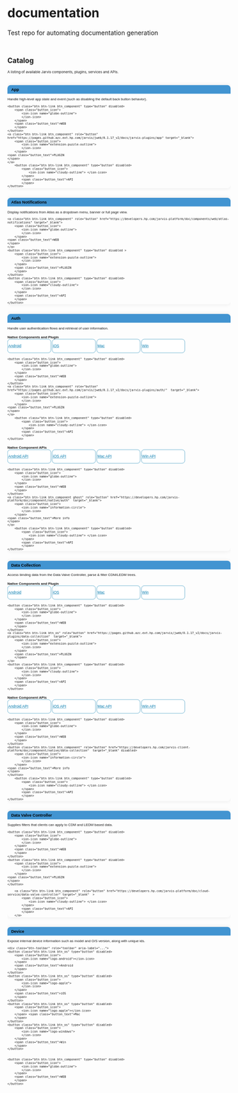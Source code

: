 # documentation
Test repo for automating documentation generation

<svg fill="none" viewBox="0 0 900 4200" width="900" height="4200" xmlns="http://www.w3.org/2000/svg">

  <foreignObject width="100%" height="100%">
    <div xmlns="http://www.w3.org/1999/xhtml">

<style>
.disabled {
    pointer-events: none;
    
}

.panel{
    font-family: 'Forma DJR Micro', Arial, sans-serif;
    font-size: 1em;
}
.panel-default > .panel-heading {
    background: #4294d1;
    color: #000;
}

.panel-heading {
    border: none;
    border-radius: 13px 13px 0 0;
    padding: 8px 15px;
}

.btn {
    font-family: 'Forma DJR Micro', Arial, sans-serif;
    display: inline-block;
    height:50px;
    border:1px solid #027aae;
    background-color: #fff;
    color: #027aae;
    overflow: hidden;
    padding: 2px;
}

.spacer {
    line-height: .8;
}
.btn:disabled {
    color: #aaa;
    background-color: #eeeeee;
    border:1px solid #ccc;
    font-weight: normal;
    display: none;
}

.btn_os {
    width: 17%;
    font-weight: normal;
    background-color: #fff;
    color: #027aae;
    border-radius: 10px;
}
.btn_component {
    width: 18%;
    font-weight: normal;
    background-color: #fff;
    color: #027aae;
    border-radius: 10px;
}


.btn_os:disabled,   
.btn_component:disabled {
    pointer-events: none;
    display:none;
}
.btn_os:hover,
.btn_component:hover {

    border:1px solid #035c84;
    color: #035c84;
    text-decoration: none; 
    background-color: #f6f9ff;
}

.btn_os:active,
.btn_component:active {
    text-decoration: none;
     border:1px solid #035c84;
}
.btn_os:focus,
.btn_component:focus {
    text-decoration: none;
     border:1px solid #035c84;
}

.button_icon,
.button_text {
    align-items:center;
    line-height:50px;  
}


.button_icon{
    font-size: 1em;
    vertical-align: middle;
    display: none
}

.button_text{
    font-size: 0.8em;  
}

ion-icon {
}

h3 {
    color: #000;
   font-family: 'Forma DJR Micro', Arial, sans-serif; 
    margin-bottom: 0px;
    margin-top: 0px;
}


h4 {
margin-bottom: 0px;
}
h6 {
color: #4294d1;
line-height: 160%;
}

.form-group {
        margin-bottom: 8px;

}

.catalog-item  {
    border: none;
    border-radius: 13px;  
    margin-bottom: 10px;
    box-shadow: 0px 0px 18px #e8e8e8;
  }

@media screen and (min-width: 500px) {
 .btn_os {
    width: 18.6%;
  
}
.btn_component {
    width: 18.8%;
        }
.button_text{
    font-size: 1.1em; 
}

    
@media screen and (min-width: 646px) {
 .btn_os {
    width: 19.1%;
    border-radius: 12px;
  
}
.btn_component {
    width: 19.1%;
    border-radius: 12px;
        }
.button_text{
    font-size: 1.1em; 
    }
    
.button_icon {
    display:contents;
    }
}

@media screen and (min-width: 768px) {
.btn_os {
    width: 18.9%;
    border-radius: 12px;
  
}
.btn_component {
    width: 19.0%;
    border-radius: 12px;
        }
    
.button_text {
    font-size: 1.1em;    
    }
}


@media screen and (min-width: 992px) {
.btn_os {
    width: 19.1%;
  
}
.btn_component {
    width: 19.2%;
        }
.button_text {
    font-size: 1.2em;    
    }
}
@media screen and (min-width: 1025px) {
.btn_os {
    width: 19.2%;
  
}
.btn_component {
    width: 19.2%;
        }
.button_text {
    font-size: 1.3em;    
    }    
}
@media screen and (min-width: 1200px) {
.btn_os {
    width: 19.3%;
  
}
.btn_component {
    width: 19.3%;
        }
.button_text {
    font-size: 1.3em;    
    }
}



</style>

<div>&nbsp;</div>

<h1>Catalog</h1>

<p>A listing of available Jarvis components, plugins, services and APIs.</p>

<p>&nbsp;</p>

<div class="container col-lg-12">
<div class="row">
<div class="col-sm-12">
<div class="panel panel-default catalog-item" id="catalog-item-01">
<div class="panel-heading">
<h3>App</h3>
</div>

<div class="panel-body">
<p class="catalog-item-description">Handle high-level app state and event (such as disabling the default back button behavior).</p>
<div class="btn-toolbar" role="toolbar" aria-label="...">
<!---->
    <button class="btn btn-link btn_os" type="button" disabled>
        <span class="button_icon">
            <ion-icon name="logo-android">
            </ion-icon>
        </span> 
        <span class="button_text">Android
        </span>
    </button>
    <button class="btn btn-link btn_os" type="button" disabled>
        <span class="button_icon">
            <ion-icon name="logo-apple">
            </ion-icon> </span> 
        <span class="button_text">iOS
        </span>
    </button>
    <button class="btn btn-link btn_os" type="button" disabled>
        <span class="button_icon">
            <ion-icon name="logo-apple">
            </ion-icon>
        </span>
        <span class="button_text">Mac
        </span>
    </button>
    <button class="btn btn-link btn_os" type="button" disabled>
        <span class="button_icon">
            <ion-icon name="logo-windows"></ion-icon>
        </span> 
        <span class="button_text">Win
        </span>
    </button>

    <button class="btn btn-link btn_component" type="button" disabled>
        <span class="button_icon">
            <ion-icon name="globe-outline">
            </ion-icon> 
        </span> 
        <span class="button_text">WEB
        </span>
    </button>
    <a class="btn btn-link btn_component" role="button" href="https://pages.github.azc.ext.hp.com/jarvis/jweb/0.1.17_v2/docs/jarvis-plugins/app" target="_blank">
        <span class="button_icon">
            <ion-icon name="extension-puzzle-outline">
            </ion-icon> 
        </span> 
    <span class="button_text">PLUGIN
    </span>
    </a>
        <button class="btn btn-link btn_component" type="button" disabled>
            <span class="button_icon">
                <ion-icon name="cloudy-outline"> </ion-icon>
            </span>
            <span class="button_text">API
            </span>
    </button>
</div>
</div>
</div>
</div>
</div>
    
<p class="spacer">&nbsp;</p>
    
<div class="row">
<div class="col-sm-12 catalog-col">
<div class="panel panel-default catalog-item" id="catalog-item-02">
<div class="panel-heading">
<h3>Atlas Notifications</h3>
</div>

<div class="panel-body">
<p class="catalog-item-description">Display notifications from Atlas as a dropdown menu, banner or full page view.</p>

<div class="btn-toolbar" role="toolbar" aria-label="...">
    <button class="btn btn-link btn_os" type="button" disabled>
        <span class="button_icon">
            <ion-icon name="logo-android"></ion-icon>
        </span>
        <span class="button_text">Android 
        </span>
    </button>
    <button class="btn btn-link btn_os" type="button" disabled>
        <span class="button_icon">
            <ion-icon name="logo-apple">
            </ion-icon>
        </span>
        <span class="button_text">iOS
        </span>
    </button>
    <button class="btn btn-link btn_os" type="button" disabled>
        <span class="button_icon">
            <ion-icon name="logo-apple"></ion-icon>
        </span> <span class="button_text">Mac
        </span>
    </button>
    <button class="btn btn-link btn_os" type="button" disabled>
        <span class="button_icon">
            <ion-icon name="logo-windows">
            </ion-icon>
        </span>
        <span class="button_text">Win
        </span>
    </button>

    <a class="btn btn-link btn_component" role="button" href="https://developers.hp.com/jarvis-platform/doc/components/web/atlas-notifications" target="_blank">
        <span class="button_icon">
            <ion-icon name="globe-outline">
            </ion-icon> 
        </span> 
    <span class="button_text">WEB
    </span>
    </a>
    <button class="btn btn-link btn_component" type="button" disabled >
        <span class="button_icon">
            <ion-icon name="extension-puzzle-outline">
            </ion-icon>
        </span>
        <span class="button_text">PLUGIN
        </span> 
    </button>
    <button class="btn btn-link btn_component" type="button" disabled>
        <span class="button_icon">
            <ion-icon name="cloudy-outline">
            </ion-icon>
        </span> 
        <span class="button_text">API
        </span>
    </button>
</div>
</div>
</div>
</div>
</div>

<p class="spacer">&nbsp;</p>

<div class="row">
<div class="col-sm-12">
<div class="panel panel-default catalog-item" id="catalog-item-03">
<div class="panel-heading">
<h3>Auth</h3>
</div>

<div class="panel-body">
<p class="catalog-item-description">Handle user authentication flows and retrieval of user information.</p>
<h4>Native Components and Plugin</h4> 
 <div class="btn-toolbar form-group" role="toolbar" aria-label="...">   
    <a class="btn btn-link btn_os" role="button" href="https://developers.hp.com/jarvis-platform/doc/component/native/auth/android" target="_blank">
        <span class="button_icon">
            <ion-icon name="logo-android">
            </ion-icon>
        </span> 
        <span class="button_text">Android
        </span>
    </a>
    <a class="btn btn-link btn_os" role="button" href="https://developers.hp.com/jarvis-platform/doc/component/native/auth/ios" target="_blank">
        <span class="button_icon">
            <ion-icon name="logo-apple">
            </ion-icon> </span> 
        <span class="button_text">iOS
        </span>
    </a>
    <a class="btn btn-link btn_os" role="button" href="https://developers.hp.com/jarvis-platform/doc/component/native/auth/xamarin" target="_blank">
        <span class="button_icon">
            <ion-icon name="logo-apple">
            </ion-icon>
        </span>
        <span class="button_text">Mac
        </span>
    </a>
    <a class="btn btn-link btn_os" role="button" href="https://developers.hp.com/jarvis-platform/doc/component/native/auth/xamarin" target="_blank">
        <span class="button_icon">
            <ion-icon name="logo-windows"></ion-icon>
        </span> 
        <span class="button_text">Win
        </span>
    </a>



    <button class="btn btn-link btn_component" type="button" disabled>
        <span class="button_icon">
            <ion-icon name="globe-outline">
            </ion-icon> 
        </span> 
        <span class="button_text">WEB 
        </span>
    </button>
    <a class="btn btn-link btn_component" role="button" href="https://pages.github.azc.ext.hp.com/jarvis/jweb/0.1.17_v2/docs/jarvis-plugins/auth/"  target="_blank">
        <span class="button_icon">
            <ion-icon name="extension-puzzle-outline">
            </ion-icon> 
        </span> 
    <span class="button_text">PLUGIN
    </span>
    </a>
        <button class="btn btn-link btn_component" type="button" disabled>
            <span class="button_icon">
                <ion-icon name="cloudy-outline"> </ion-icon>
            </span>
            <span class="button_text">API
            </span>
    </button>
    
</div>
<h4>Native Component APIs</h4>   
<div class="btn-toolbar" role="toolbar" aria-label="...">   
    <a class="btn btn-link btn_os" role="button" href="https://pages.github.azc.ext.hp.com/MobileApps/API_Javadoc/libs/cloud-services-auth/html/index.html" target="_blank">
        <span class="button_icon">
            <ion-icon name="logo-android">
            </ion-icon>
        </span> 
        <span class="button_text">Android API
        </span>
    </a>
    <a class="btn btn-link btn_os" role="button" href="https://pages.github.azc.ext.hp.com/jarvis/ios-auth/" target="_blank">
        <span class="button_icon">
            <ion-icon name="logo-apple">
            </ion-icon> </span> 
        <span class="button_text">iOS API
        </span>
    </a>
    <a class="btn btn-link btn_os" role="button" href="https://pages.github.azc.ext.hp.com/jarvis/xamarin-auth/annotated.html" target="_blank">
        <span class="button_icon">
            <ion-icon name="logo-apple">
            </ion-icon>
        </span>
        <span class="button_text">Mac API
        </span>
    </a>
    <a class="btn btn-link btn_os" role="button" href="https://pages.github.azc.ext.hp.com/jarvis/xamarin-auth/annotated.html" target="_blank">
        <span class="button_icon">
            <ion-icon name="logo-windows"></ion-icon>
        </span> 
        <span class="button_text">Win API
        </span>
    </a>



    <button class="btn btn-link btn_component" type="button" disabled>
        <span class="button_icon">
            <ion-icon name="globe-outline">
            </ion-icon> 
        </span> 
        <span class="button_text">WEB 
        </span>
    </button>
    <a class="btn btn-link btn_component ghost" role="button" href="https://developers.hp.com/jarvis-platform/doc/component/native/auth"  target="_blank">
        <span class="button_icon">
            <ion-icon name="information-circle">
            </ion-icon> 
        </span> 
    <span class="button_text">More info
    </span>
    </a>
        <button class="btn btn-link btn_component" type="button" disabled>
            <span class="button_icon">
                <ion-icon name="cloudy-outline"> </ion-icon>
            </span>
            <span class="button_text">API
            </span>
    </button>
    
</div>        
    
</div>
</div>
</div>
</div>
    
<p class="spacer">&nbsp;</p>
    
<div class="row">
    
<div class="col-sm-12 catalog-col">
<div class="panel panel-default catalog-item" id="catalog-item-04">
<div class="panel-heading">
<h3>Data Collection</h3>
</div>

<div class="panel-body">
<p class="catalog-item-description">Access binding data from the Data Valve Controller, parse &amp; filter CDM/LEDM trees.</p>
<h4>Native Components and Plugin</h4> 
<div class="btn-toolbar form-group" role="toolbar" aria-label="...">
    <a class="btn btn-link btn_os" type="button" href="https://developers.hp.com/jarvis-platform/doc/components/native/android/data-collection"  target="_blank">
        <span class="button_icon">
            <ion-icon name="logo-android"></ion-icon>
        </span>
        <span class="button_text">Android 
        </span>
    </a>
    <a class="btn btn-link btn_os" type="button" href="https://developers.hp.com/jarvis-platform/doc/components/native/ios/data-collection"  target="_blank">
        <span class="button_icon">
            <ion-icon name="logo-apple">
            </ion-icon>
        </span>
        <span class="button_text">iOS
        </span>
    </a>
    <a class="btn btn-link btn_os" type="button" href="https://developers.hp.com/jarvis-platform/doc/components/native/xamarin/data-collection"  target="_blank">
        <span class="button_icon">
            <ion-icon name="logo-apple"></ion-icon>
        </span> <span class="button_text">Mac
        </span>
    </a>
    <a class="btn btn-link btn_os" type="button" href="https://developers.hp.com/jarvis-platform/doc/components/native/xamarin/data-collection"  target="_blank">
        <span class="button_icon">
            <ion-icon name="logo-windows">
            </ion-icon>
        </span>
        <span class="button_text">Win
        </span>
    </a>

    <button class="btn btn-link btn_component" type="button" disabled>
        <span class="button_icon">
            <ion-icon name="globe-outline">
            </ion-icon> 
        </span> 
        <span class="button_text">WEB 
        </span>
    </button>
    <a class="btn btn-link btn_os" role="button" href="https://pages.github.azc.ext.hp.com/jarvis/jweb/0.1.17_v2/docs/jarvis-plugins/data-collection"  target="_blank">
        <span class="button_icon">
            <ion-icon name="extension-puzzle-outline">
            </ion-icon>
        </span>
        <span class="button_text">PLUGIN
        </span> 
    </a>
    <button class="btn btn-link btn_component" type="button" disabled>
        <span class="button_icon">
            <ion-icon name="cloudy-outline">
            </ion-icon>
        </span> 
        <span class="button_text">API
        </span>
    </button>
</div>
<h4>Native Component APIs</h4>        
<div class="btn-toolbar" role="toolbar" aria-label="...">   
    <a class="btn btn-link btn_os" role="button" href="https://pages.github.azc.ext.hp.com/jarvis/android-data-collection/" target="_blank">
        <span class="button_icon">
            <ion-icon name="logo-android">
            </ion-icon>
        </span> 
        <span class="button_text">Android API
        </span>
    </a>
    <a class="btn btn-link btn_os" role="button" href="https://pages.github.azc.ext.hp.com/jarvis/ios-data-collection/" target="_blank">
        <span class="button_icon">
            <ion-icon name="logo-apple">
            </ion-icon> </span> 
        <span class="button_text">iOS API
        </span>
    </a>
    <a class="btn btn-link btn_os" role="button" href="https://pages.github.azc.ext.hp.com/jarvis/xamarin-data-collection/annotated.html" target="_blank">
        <span class="button_icon">
            <ion-icon name="logo-apple">
            </ion-icon>
        </span>
        <span class="button_text">Mac API
        </span>
    </a>
    <a class="btn btn-link btn_os" role="button" href="https://pages.github.azc.ext.hp.com/jarvis/xamarin-data-collection/annotated.html" target="_blank">
        <span class="button_icon">
            <ion-icon name="logo-windows"></ion-icon>
        </span> 
        <span class="button_text">Win API
        </span>
    </a>



    <button class="btn btn-link btn_component" type="button" disabled>
        <span class="button_icon">
            <ion-icon name="globe-outline">
            </ion-icon> 
        </span> 
        <span class="button_text">WEB 
        </span>
    </button>
    <button class="btn btn-link btn_component" role="button" href="https://developers.hp.com/jarvis-client-platform/doc/component/native/data-collection"  target="_blank" disabled>
        <span class="button_icon">
            <ion-icon name="information-circle">
            </ion-icon> 
        </span> 
    <span class="button_text">More info
    </span>
    </button>
        <button class="btn btn-link btn_component" type="button" disabled>
            <span class="button_icon">
                <ion-icon name="cloudy-outline"> </ion-icon>
            </span>
            <span class="button_text">API
            </span>
    </button>
    
</div>  
</div>
</div>
</div>
</div>

<p class="spacer">&nbsp;</p>

<div class="row">
<div class="col-sm-12">
<div class="panel panel-default catalog-item" id="catalog-item-05">
<div class="panel-heading">
<h3>Data Valve Controller</h3>
</div>

<div class="panel-body">
<p class="catalog-item-description">Supplies filters that clients can apply to CDM and LEDM based data.</p>

<div class="btn-toolbar" role="toolbar" aria-label="...">
    <button class="btn btn-link btn_os" type="button" disabled>
        <span class="button_icon">
            <ion-icon name="logo-android">
            </ion-icon>
        </span> 
        <span class="button_text">Android
        </span>
    </button>
    <button class="btn btn-link btn_os" type="button" disabled>
        <span class="button_icon">
            <ion-icon name="logo-apple">
            </ion-icon> </span> 
        <span class="button_text">iOS
        </span>
    </button>
    <button class="btn btn-link btn_os" type="button" disabled>
        <span class="button_icon">
            <ion-icon name="logo-apple">
            </ion-icon>
        </span>
        <span class="button_text">Mac
        </span>
    </button>
    <button class="btn btn-link btn_os" type="button" disabled>
        <span class="button_icon">
            <ion-icon name="logo-windows"></ion-icon>
        </span> 
        <span class="button_text">Win
        </span>
    </button>

    <button class="btn btn-link btn_component" type="button" disabled>
        <span class="button_icon">
            <ion-icon name="globe-outline">
            </ion-icon> 
        </span> 
        <span class="button_text">WEB 
        </span>
    </button>
    <button class="btn btn-link btn_component" type="button" disabled>
        <span class="button_icon">
            <ion-icon name="extension-puzzle-outline">
            </ion-icon> 
        </span> 
    <span class="button_text">PLUGIN
    </span>
    </button>
    
        <a class="btn btn-link btn_component" role="button" href="https://developers.hp.com/jarvis-platform/doc/cloud-service/data-valve-controller" target="_blank"  >
            <span class="button_icon">
                <ion-icon name="cloudy-outline"> </ion-icon>
            </span>
            <span class="button_text">API
            </span>
        </a>
</div>
</div>
</div>
</div>
</div>

<p class="spacer">&nbsp;</p>

<div class="row">
<div class="col-sm-12">
<div class="panel panel-default catalog-item" id="catalog-item-06">
<div class="panel-heading">
<h3>Device</h3>
</div>

<div class="panel-body">
<p class="catalog-item-description">Expose internal device information such as model and O/S version, along with unique ids.</p>

    <div class="btn-toolbar" role="toolbar" aria-label="...">
    <button class="btn btn-link btn_os" type="button" disabled>
        <span class="button_icon">
            <ion-icon name="logo-android"></ion-icon>
        </span>
        <span class="button_text">Android 
        </span>
    </button>
    <button class="btn btn-link btn_os" type="button" disabled>
        <span class="button_icon">
            <ion-icon name="logo-apple">
            </ion-icon>
        </span>
        <span class="button_text">iOS
        </span>
    </button>
    <button class="btn btn-link btn_os" type="button" disabled>
        <span class="button_icon">
            <ion-icon name="logo-apple"></ion-icon>
        </span> <span class="button_text">Mac
        </span>
    </button>
    <button class="btn btn-link btn_os" type="button" disabled>
        <span class="button_icon">
            <ion-icon name="logo-windows">
            </ion-icon>
        </span>
        <span class="button_text">Win
        </span>
    </button>


    <button class="btn btn-link btn_component" type="button" disabled>
        <span class="button_icon">
            <ion-icon name="globe-outline">
            </ion-icon> 
        </span> 
        <span class="button_text">WEB 
        </span>
    </button>
<a class="btn btn-link btn_os" role="button" href="https://pages.github.azc.ext.hp.com/jarvis/jweb/0.1.17_v2/docs/jarvis-plugins/device/"  target="_blank">
        <span class="button_icon">
            <ion-icon name="extension-puzzle-outline">
            </ion-icon>
        </span>
        <span class="button_text">PLUGIN
        </span> 
    </a>
    <button class="btn btn-link btn_component" type="button" disabled>
        <span class="button_icon">
            <ion-icon name="cloudy-outline">
            </ion-icon>
        </span> 
        <span class="button_text">API
        </span>
        </button>
</div>
</div>
</div>
</div>
</div>

<p class="spacer">&nbsp;</p>

<div class="row">
<div class="col-sm-12">
<div class="panel panel-default catalog-item" id="catalog-item-08">
<div class="panel-heading">
<h3>Events</h3>
</div>

<div class="panel-body">
<p class="catalog-item-description">Simplifies implementation of publisher/subscriber pattern.</p>
<h4>Native Components and Plugin</h4> 
 <div class="btn-toolbar form-group" role="toolbar" aria-label="...">   
    <a class="btn btn-link btn_os" role="button" href="https://developers.hp.com/jarvis-platform/doc/components/native/android/event-service" target="_blank">
        <span class="button_icon">
            <ion-icon name="logo-android">
            </ion-icon>
        </span> 
        <span class="button_text">Android
        </span>
    </a>
    <a class="btn btn-link btn_os" role="button" href="https://developers.hp.com/jarvis-platform/doc/components/native/ios/event-service" target="_blank">
        <span class="button_icon">
            <ion-icon name="logo-apple">
            </ion-icon> </span> 
        <span class="button_text">iOS
        </span>
    </a>
    <a class="btn btn-link btn_os" role="button" href="https://developers.hp.com/jarvis-platform/doc/components/native/xamarin/event-service" target="_blank">
        <span class="button_icon">
            <ion-icon name="logo-apple">
            </ion-icon>
        </span>
        <span class="button_text">Mac
        </span>
    </a>
    <a class="btn btn-link btn_os" role="button" href="https://developers.hp.com/jarvis-platform/doc/components/native/xamarin/event-service" target="_blank">
        <span class="button_icon">
            <ion-icon name="logo-windows"></ion-icon>
        </span> 
        <span class="button_text">Win
        </span>
    </a>



    <button class="btn btn-link btn_component" type="button" disabled>
        <span class="button_icon">
            <ion-icon name="globe-outline">
            </ion-icon> 
        </span> 
        <span class="button_text">WEB 
        </span>
    </button>
    <a class="btn btn-link btn_component" role="button" href="https://pages.github.azc.ext.hp.com/jarvis/jweb/0.1.17_v2/docs/jarvis-plugins/eventing/"  target="_blank">
        <span class="button_icon">
            <ion-icon name="extension-puzzle-outline">
            </ion-icon> 
        </span> 
    <span class="button_text">PLUGIN
    </span>
    </a>
        <button class="btn btn-link btn_component" type="button" disabled>
            <span class="button_icon">
                <ion-icon name="cloudy-outline"> </ion-icon>
            </span>
            <span class="button_text">API
            </span>
    </button>
    
</div>
 <h4>Native Component APIs</h4>    
<div class="btn-toolbar" role="toolbar" aria-label="...">   
    <a class="btn btn-link btn_os" role="button" href="https://pages.github.azc.ext.hp.com/jarvis/android-event-service/" target="_blank">
        <span class="button_icon">
            <ion-icon name="logo-android">
            </ion-icon>
        </span> 
        <span class="button_text">Android API
        </span>
    </a>
    <a class="btn btn-link btn_os" role="button" href="https://pages.github.azc.ext.hp.com/jarvis/ios-event-service/" target="_blank">
        <span class="button_icon">
            <ion-icon name="logo-apple">
            </ion-icon> </span> 
        <span class="button_text">iOS API
        </span>
    </a>
    <a class="btn btn-link btn_os" role="button" href="https://pages.github.azc.ext.hp.com/jarvis/xamarin-event-service/annotated.html" target="_blank">
        <span class="button_icon">
            <ion-icon name="logo-apple">
            </ion-icon>
        </span>
        <span class="button_text">Mac API
        </span>
    </a>
    <a class="btn btn-link btn_os" role="button" href="https://pages.github.azc.ext.hp.com/jarvis/xamarin-event-service/annotated.html" target="_blank">
        <span class="button_icon">
            <ion-icon name="logo-windows"></ion-icon>
        </span> 
        <span class="button_text">Win API
        </span>
    </a>



    <button class="btn btn-link btn_component" type="button" disabled>
        <span class="button_icon">
            <ion-icon name="globe-outline">
            </ion-icon> 
        </span> 
        <span class="button_text">WEB 
        </span>
    </button>
    <button class="btn btn-link btn_component" role="button" href="https://developers.hp.com/jarvis-platform/doc/components/native/events"  target="_blank" disabled>
        <span class="button_icon">
            <ion-icon name="information-circle">
            </ion-icon> 
        </span> 
    <span class="button_text">More info
    </span>
    </button>
        <button class="btn btn-link btn_component" type="button" disabled>
            <span class="button_icon">
                <ion-icon name="cloudy-outline"> </ion-icon>
            </span>
            <span class="button_text">API
            </span>
    </button>
    
</div>     
    
</div>
</div>
</div>
</div>

<p class="spacer">&nbsp;</p>

<div class="row">
<div class="col-sm-12">
<div class="panel panel-default catalog-item" id="catalog-item-09">
<div class="panel-heading">
<h3>JWeb</h3>
</div>

<div class="panel-body">
<p class="catalog-item-description">A cross-platform app runtime that makes it easy to build  progressive web apps that run natively.</p>

<div class="btn-toolbar" role="toolbar" aria-label="...">
    <button class="btn btn-link btn_os" type="button"  disabled>
        <span class="button_icon">
            <ion-icon name="logo-android">
            </ion-icon>
        </span> 
        <span class="button_text">Android
        </span>
    </button>
    <button class="btn btn-link btn_os" type="button" disabled>
        <span class="button_icon">
            <ion-icon name="logo-apple">
            </ion-icon> </span> 
        <span class="button_text">iOS
        </span>
    </button>
    <button class="btn btn-link btn_os" type="button" disabled>
        <span class="button_icon">
            <ion-icon name="logo-apple">
            </ion-icon>
        </span>
        <span class="button_text">Mac
        </span>
    </button>
    <button class="btn btn-link btn_os" type="button" disabled>
        <span class="button_icon">
            <ion-icon name="logo-windows"></ion-icon>
        </span> 
        <span class="button_text">Win
        </span>
    </button>


    <a class="btn btn-link btn_component" role="button" href="https://pages.github.azc.ext.hp.com/jarvis/jweb/0.1.17_v2/docs/"  target="_blank">
        <span class="button_icon">
            <ion-icon name="globe-outline">
            </ion-icon> 
        </span> 
        <span class="button_text">WEB 
        </span>
    </a>
    <button class="btn btn-link btn_component" type="button" disabled>
        <span class="button_icon">
            <ion-icon name="extension-puzzle-outline">
            </ion-icon> 
        </span> 
    <span class="button_text">PLUGIN
    </span>
    </button>
        <button class="btn btn-link btn_component" type="button" disabled>
            <span class="button_icon">
                <ion-icon name="cloudy-outline"> </ion-icon>
            </span>
            <span class="button_text">API
            </span>
    </button>
    </div>
</div>
</div>
</div>
</div>
    
<p class="spacer">&nbsp;</p>   
    
    
    
<div class="row">
<div class="col-sm-12">
<div class="panel panel-default catalog-item" id="catalog-item-10">
<div class="panel-heading">
<h3>Notification Settings</h3>
</div>

<div class="panel-body">
<p class="catalog-item-description">Enable users to set and modify preferences for types of notifications &amp; how they're received.</p>

<div class="btn-toolbar" role="toolbar" aria-label="...">
    <button class="btn btn-link btn_os" type="button" disabled>
        <span class="button_icon">
            <ion-icon name="logo-android">
            </ion-icon>
        </span> 
        <span class="button_text">Android
        </span>
    </button>
    <button class="btn btn-link btn_os" type="button" disabled>
        <span class="button_icon">
            <ion-icon name="logo-apple">
            </ion-icon> </span> 
        <span class="button_text">iOS
        </span>
    </button>
    <button class="btn btn-link btn_os" type="button" disabled>
        <span class="button_icon">
            <ion-icon name="logo-apple">
            </ion-icon>
        </span>
        <span class="button_text">Mac
        </span>
    </button>
    <button class="btn btn-link btn_os" type="button" disabled>
        <span class="button_icon">
            <ion-icon name="logo-windows"></ion-icon>
        </span> 
        <span class="button_text">Win
        </span>
    </button>


    <a class="btn btn-link btn_component" role="button" href="https://developers.hp.com/jarvis-platform/doc/components/web/notification-settings"  target="_blank">
        <span class="button_icon">
            <ion-icon name="globe-outline">
            </ion-icon> 
        </span> 
        <span class="button_text">WEB 
        </span>
    </a>
    <button class="btn btn-link btn_component"  type="button" disabled>
        <span class="button_icon">
            <ion-icon name="extension-puzzle-outline">
            </ion-icon> 
        </span> 
    <span class="button_text">PLUGIN
    </span>
    </button>
        <button class="btn btn-link btn_component" type="button" disabled>
            <span class="button_icon">
                <ion-icon name="cloudy-outline"> </ion-icon>
            </span>
            <span class="button_text">API
            </span>
       </button>
</div>
</div>
</div>
</div>
</div>

<p class="spacer">&nbsp;</p>

<div class="row">
<div class="col-sm-12">
<div class="panel panel-default catalog-item" id="catalog-item-11">
<div class="panel-heading">
<h3>Printer</h3>
</div>

<div class="panel-body">
<p class="catalog-item-description">Allow web apps to print documents from various sources, with various print providers.</p>

<div class="btn-toolbar" role="toolbar" aria-label="...">
    <button class="btn btn-link btn_os" type="button" disabled>
        <span class="button_icon">
            <ion-icon name="logo-android"></ion-icon>
        </span>
        <span class="button_text">Android 
        </span>
    </button>
    <button class="btn btn-link btn_os" type="button" disabled>
        <span class="button_icon">
            <ion-icon name="logo-apple">
            </ion-icon>
        </span>
        <span class="button_text">iOS
        </span>
    </button>
    <button class="btn btn-link btn_os" type="button" disabled>
        <span class="button_icon">
            <ion-icon name="logo-apple"></ion-icon>
        </span> <span class="button_text">Mac
        </span>
    </button>
    <button class="btn btn-link btn_os" type="button" disabled>
        <span class="button_icon">
            <ion-icon name="logo-windows">
            </ion-icon>
        </span>
        <span class="button_text">Win
        </span>
    </button>



    <button class="btn btn-link btn_component" type="button" disabled>
        <span class="button_icon">
            <ion-icon name="globe-outline">
            </ion-icon> 
        </span> 
        <span class="button_text">WEB 
        </span>
    </button>
    <a class="btn btn-link btn_component" role="button" href="https://pages.github.azc.ext.hp.com/jarvis/jweb/0.1.17_v2/docs/jarvis-plugins/printer/"  target="_blank">
        <span class="button_icon">
            <ion-icon name="extension-puzzle-outline">
            </ion-icon>
        </span>
        <span class="button_text">PLUGIN
        </span> 
    </a>
    <button class="btn btn-link btn_component" type="button" disabled>
        <span class="button_icon">
            <ion-icon name="cloudy-outline">
            </ion-icon>
        </span> 
        <span class="button_text">API
        </span>
    </button>
    </div>
</div>
</div>
</div>
</div>
    
<p class="spacer">&nbsp;</p>
    
<div class="row">
<div class="col-sm-12">
<div class="panel panel-default catalog-item" id="catalog-item-12">
<div class="panel-heading">
<h3>Privacy Settings</h3>
</div>

<div class="panel-body">
<p class="catalog-item-description">Enable users to set and modify preferences for what is shared and with whom.</p>

<div class="btn-toolbar" role="toolbar" aria-label="...">
    <button class="btn btn-link btn_os" type="button" disabled>
        <span class="button_icon">
            <ion-icon name="logo-android">
            </ion-icon>
        </span> 
        <span class="button_text">Android
        </span>
    </button>
    <button class="btn btn-link btn_os" type="button" disabled>
        <span class="button_icon">
            <ion-icon name="logo-apple">
            </ion-icon> </span> 
        <span class="button_text">iOS
        </span>
    </button>
    <button class="btn btn-link btn_os" type="button" disabled>
        <span class="button_icon">
            <ion-icon name="logo-apple">
            </ion-icon>
        </span>
        <span class="button_text">Mac
        </span>
    </button>
    <button class="btn btn-link btn_os" type="button" disabled>
        <span class="button_icon">
            <ion-icon name="logo-windows"></ion-icon>
        </span> 
        <span class="button_text">Win
        </span>
    </button>


    <a class="btn btn-link btn_component" role="button" href="https://developers.hp.com/jarvis-platform/doc/components/web/privacy-settings"  target="_blank">
        <span class="button_icon">
            <ion-icon name="globe-outline">
            </ion-icon> 
        </span> 
        <span class="button_text">WEB 
        </span>
    </a>
    <button class="btn btn-link btn_component" type="button"  disabled>
        <span class="button_icon">
            <ion-icon name="extension-puzzle-outline">
            </ion-icon> 
        </span> 
    <span class="button_text">PLUGIN
    </span>
    </button>
        <button class="btn btn-link btn_component" type="button" disabled>
            <span class="button_icon">
                <ion-icon name="cloudy-outline"> </ion-icon>
            </span>
            <span class="button_text">API
            </span>
    </button>
    </div>
</div>
</div>
</div>
</div>

<p class="spacer">&nbsp;</p>
    
<div class="row">
<div class="col-sm-12 catalog-col">
<div class="panel panel-default catalog-item" id="catalog-item-13">
<div class="panel-heading">
<h3>Service Routing</h3>
</div>

<div class="panel-body">
<p class="catalog-item-description">Allow apps to run both native-based and web-based services tailored to specific needs.</p>
<h4>Native Components and Plugin</h4> 
<div class="btn-toolbar form-group" role="toolbar" aria-label="...">   
    <a class="btn btn-link btn_os" role="button" href="https://developers.hp.com/jarvis-platform/doc/components/native/android/service-routing" target="_blank">
        <span class="button_icon">
            <ion-icon name="logo-android">
            </ion-icon>
        </span> 
        <span class="button_text">Android
        </span>
    </a>
    <a class="btn btn-link btn_os" role="button" href="https://developers.hp.com/jarvis-platform/doc/components/native/ios/service-routing" target="_blank">
        <span class="button_icon">
            <ion-icon name="logo-apple">
            </ion-icon> </span> 
        <span class="button_text">iOS
        </span>
    </a>
    <a class="btn btn-link btn_os" role="button" href="https://developers.hp.com/jarvis-platform/doc/components/native/xamarin/service-routing" target="_blank">
        <span class="button_icon">
            <ion-icon name="logo-apple">
            </ion-icon>
        </span>
        <span class="button_text">Mac
        </span>
    </a>
    <a class="btn btn-link btn_os" role="button" href="https://developers.hp.com/jarvis-platform/doc/components/native/xamarin/service-routing" target="_blank">
        <span class="button_icon">
            <ion-icon name="logo-windows"></ion-icon>
        </span> 
        <span class="button_text">Win
        </span>
    </a>



    <button class="btn btn-link btn_component" type="button" disabled>
        <span class="button_icon">
            <ion-icon name="globe-outline">
            </ion-icon> 
        </span> 
        <span class="button_text">WEB 
        </span>
    </button>
    <a class="btn btn-link btn_component" role="button" href="https://pages.github.azc.ext.hp.com/jarvis/jweb/0.1.17_v2/docs/jarvis-plugins/service-routing/"  target="_blank">
        <span class="button_icon">
            <ion-icon name="extension-puzzle-outline">
            </ion-icon> 
        </span> 
    <span class="button_text">PLUGIN
    </span>
    </a>
        <button class="btn btn-link btn_component" type="button" disabled>
            <span class="button_icon">
                <ion-icon name="cloudy-outline"> </ion-icon>
            </span>
            <span class="button_text">API
            </span>
    </button>
    
</div>
<h4>Native Component APIs</h4>     
    
<div class="btn-toolbar" role="toolbar" aria-label="...">   
    <a class="btn btn-link btn_os" role="button" href="https://pages.github.azc.ext.hp.com/jarvis/android-service-routing/" target="_blank">
        <span class="button_icon">
            <ion-icon name="logo-android">
            </ion-icon>
        </span> 
        <span class="button_text">Android API
        </span>
    </a>
    <a class="btn btn-link btn_os" role="button" href="https://pages.github.azc.ext.hp.com/jarvis/ios-service-routing/" target="_blank">
        <span class="button_icon">
            <ion-icon name="logo-apple">
            </ion-icon> </span> 
        <span class="button_text">iOS API
        </span>
    </a>
    <a class="btn btn-link btn_os" role="button" href="https://pages.github.azc.ext.hp.com/jarvis/xamarin-service-routing/annotated.html" target="_blank">
        <span class="button_icon">
            <ion-icon name="logo-apple">
            </ion-icon>
        </span>
        <span class="button_text">Mac API
        </span>
    </a>
    <a class="btn btn-link btn_os" role="button" href="https://pages.github.azc.ext.hp.com/jarvis/xamarin-service-routing/annotated.html" target="_blank">
        <span class="button_icon">
            <ion-icon name="logo-windows"></ion-icon>
        </span> 
        <span class="button_text">Win API
        </span>
    </a>



    <button class="btn btn-link btn_component" type="button" disabled>
        <span class="button_icon">
            <ion-icon name="globe-outline">
            </ion-icon> 
        </span> 
        <span class="button_text">WEB 
        </span>
    </button>
    <button class="btn btn-link btn_component" role="button" href="https://developers.hp.com/jarvis-platform/doc/components/native/service-routing"  target="_blank" disabled>
        <span class="button_icon">
            <ion-icon name="information-circle">
            </ion-icon> 
        </span> 
    <span class="button_text">More info
    </span>
    </button>
        <button class="btn btn-link btn_component" type="button" disabled>
            <span class="button_icon">
                <ion-icon name="cloudy-outline"> </ion-icon>
            </span>
            <span class="button_text">API
            </span>
    </button>
    
</div>  
    
</div>
</div>
</div>
</div>
    
<p class="spacer">&nbsp;</p>
    
<div class="row">
<div class="col-sm-12">
<div class="panel panel-default catalog-item" id="catalog-item-14">
<div class="panel-heading">
<h3>Smart Security</h3>
</div>

<div class="panel-body">
<p class="catalog-item-description">Improve security of firmware updates and password network protection for user printers.</p>

<div class="btn-toolbar" role="toolbar" aria-label="...">
    <button class="btn btn-link btn_os" type="button" disabled>
        <span class="button_icon">
            <ion-icon name="logo-android">
            </ion-icon>
        </span> 
        <span class="button_text">Android
        </span>
    </button>
    <button class="btn btn-link btn_os" type="button" disabled>
        <span class="button_icon">
            <ion-icon name="logo-apple">
            </ion-icon> </span> 
        <span class="button_text">iOS
        </span>
    </button>
    <button class="btn btn-link btn_os" type="button" disabled>
        <span class="button_icon">
            <ion-icon name="logo-apple">
            </ion-icon>
        </span>
        <span class="button_text">Mac
        </span>
    </button>
    <button class="btn btn-link btn_os" type="button" disabled>
        <span class="button_icon">
            <ion-icon name="logo-windows"></ion-icon>
        </span> 
        <span class="button_text">Win
        </span>
    </button>


    <a class="btn btn-link btn_component" role="button" href="https://developers.hp.com/jarvis-platform/doc/components/web/smart-security"  target="_blank">
        <span class="button_icon">
            <ion-icon name="globe-outline">
            </ion-icon> 
        </span> 
        <span class="button_text">WEB 
        </span>
    </a>
    <button class="btn btn-link btn_component" type="button"  disabled>
        <span class="button_icon">
            <ion-icon name="extension-puzzle-outline">
            </ion-icon> 
        </span> 
    <span class="button_text">PLUGIN
    </span>
    </button>
        <button class="btn btn-link btn_component" type="button" disabled>
            <span class="button_icon">
                <ion-icon name="cloudy-outline"> </ion-icon>
            </span>
            <span class="button_text">API
            </span>
    </button>
    </div>
</div>
</div>
</div>
</div>
    
<p class="spacer">&nbsp;</p>
    
<div class="row">
<div class="col-sm-12 catalog-col">
<div class="panel panel-default catalog-item" id="catalog-item-15">
<div class="panel-heading">
<h3>Telemetry</h3>
</div>

<div class="panel-body">
<p class="catalog-item-description">Receive, validate and conform data to proper CDM models and deliver to Stratus CDM Ingress.</p>

<div class="btn-toolbar" role="toolbar" aria-label="...">
    <button class="btn btn-link btn_os" type="button" disabled>
        <span class="button_icon">
            <ion-icon name="logo-android"></ion-icon>
        </span>
        <span class="button_text">Android 
        </span>
    </button>
    <button class="btn btn-link btn_os" type="button" disabled>
        <span class="button_icon">
            <ion-icon name="logo-apple">
            </ion-icon>
        </span>
        <span class="button_text">iOS
        </span>
    </button>
    <button class="btn btn-link btn_os" type="button" disabled>
        <span class="button_icon">
            <ion-icon name="logo-apple"></ion-icon>
        </span> <span class="button_text">Mac
        </span>
    </button>
    <button class="btn btn-link btn_os" type="button" disabled>
        <span class="button_icon">
            <ion-icon name="logo-windows">
            </ion-icon>
        </span>
        <span class="button_text">Win
        </span>
    </button>




    <button class="btn btn-link btn_component" type="button" disabled >
        <span class="button_icon">
            <ion-icon name="globe-outline">
            </ion-icon> 
        </span> 
        <span class="button_text">WEB 
        </span>
    </button>
    <button class="btn btn-link btn_component" type="button" disabled >
        <span class="button_icon">
            <ion-icon name="extension-puzzle-outline">
            </ion-icon>
        </span>
        <span class="button_text">PLUGIN
        </span> 
    </button>
        <a class="btn btn-link btn_component" role="button" href="https://developers.hp.com/jarvis-platform/doc/cloud-service/telemetry" target="_blank"  >
            <span class="button_icon">
                <ion-icon name="cloudy-outline"> </ion-icon>
            </span>
            <span class="button_text">API
            </span>
        </a>
    </div>
</div>
</div>
</div>
</div>
    
<p class="spacer">&nbsp;</p>

<div class="row">
<div class="col-sm-12">
<div class="panel panel-default catalog-item" id="catalog-item-16">
<div class="panel-heading">
<h3>User Onboarding</h3>
</div>

<div class="panel-body">
<p class="catalog-item-description">Handle signup flow for new users.</p>

<div class="btn-toolbar" role="toolbar" aria-label="...">
    <button class="btn btn-link btn_os" type="button"  disabled>
        <span class="button_icon">
            <ion-icon name="logo-android">
            </ion-icon>
        </span> 
        <span class="button_text">Android
        </span>
    </button>
    <button class="btn btn-link btn_os" type="button" disabled>
        <span class="button_icon">
            <ion-icon name="logo-apple">
            </ion-icon> </span> 
        <span class="button_text">iOS
        </span>
    </button>
    <button class="btn btn-link btn_os" type="button" disabled>
        <span class="button_icon">
            <ion-icon name="logo-apple">
            </ion-icon>
        </span>
        <span class="button_text">Mac
        </span>
    </button>
    <button class="btn btn-link btn_os" type="button" disabled>
        <span class="button_icon">
            <ion-icon name="logo-windows"></ion-icon>
        </span> 
        <span class="button_text">Win
        </span>
    </button>




    <a class="btn btn-link btn_component" role="button" href="https://developers.hp.com/jarvis-platform/doc/components/web/user-onboarding"  target="_blank">
        <span class="button_icon">
            <ion-icon name="globe-outline">
            </ion-icon> 
        </span> 
        <span class="button_text">WEB 
        </span>
    </a>
    <button class="btn btn-link btn_component" type="button" disabled>
        <span class="button_icon">
            <ion-icon name="extension-puzzle-outline">
            </ion-icon> 
        </span> 
    <span class="button_text">PLUGIN
    </span>
    </button>
        <button class="btn btn-link btn_component" type="button" disabled>
            <span class="button_icon">
                <ion-icon name="cloudy-outline"> </ion-icon>
            </span>
            <span class="button_text">API
            </span>
    </button>
    </div>
</div>
</div>
</div>
</div>

<p class="spacer">&nbsp;</p>

<div class="row">
    
<div class="col-sm-12 catalog-col">
<div class="panel panel-default catalog-item" id="catalog-item-17">
<div class="panel-heading">
<h3>Web Assets Provider</h3>
</div>

<div class="panel-body">
<p class="catalog-item-description">Handles looking up the correct localized string based on a specified language and country.</p>

<div class="btn-toolbar" role="toolbar" aria-label="...">
    <button class="btn btn-link btn_os" type="button"  disabled>
        <span class="button_icon">
            <ion-icon name="logo-android"></ion-icon>
        </span>
        <span class="button_text">Android 
        </span>
    </button>
    <button class="btn btn-link btn_os" type="button" disabled>
        <span class="button_icon">
            <ion-icon name="logo-apple">
            </ion-icon>
        </span>
        <span class="button_text">iOS
        </span>
    </button>
    <button class="btn btn-link btn_os" type="button" disabled>
        <span class="button_icon">
            <ion-icon name="logo-apple"></ion-icon>
        </span> <span class="button_text">Mac
        </span>
    </button>
    <button class="btn btn-link btn_os" type="button" disabled>
        <span class="button_icon">
            <ion-icon name="logo-windows">
            </ion-icon>
        </span>
        <span class="button_text">Win
        </span>
    </button>

    <a class="btn btn-link btn_component" role="button" href="https://developers.hp.com/jarvis-platform/doc/web-assets-provider"  target="_blank">
        <span class="button_icon">
            <ion-icon name="globe-outline">
            </ion-icon> 
        </span> 
        <span class="button_text">WEB 
        </span>
    </a>
    <button class="btn btn-link btn_component" type="button" disabled >
        <span class="button_icon">
            <ion-icon name="extension-puzzle-outline">
            </ion-icon>
        </span>
        <span class="button_text">PLUGIN
        </span> 
    </button>
    <button class="btn btn-link btn_component" type="button" disabled>
        <span class="button_icon">
            <ion-icon name="cloudy-outline">
            </ion-icon>
        </span> 
        <span class="button_text">API
        </span>
    </button>
    </div>
</div>
</div>
</div>
</div>

<p class="spacer">&nbsp;</p>
    
 
    
<div class="row">
<div class="col-sm-12 catalog-col">
<div class="panel panel-default catalog-item" id="catalog-item-18">
<div class="panel-heading">
<h3>Web HTTP Client</h3>
</div>

<div class="panel-body">
<p class="catalog-item-description">Handle web requests with the ability to handle authorization and retries.</p>

<div class="btn-toolbar" role="toolbar" aria-label="...">
    <button class="btn btn-link btn_os" type="button"  disabled>
        <span class="button_icon">
            <ion-icon name="logo-android"></ion-icon>
        </span>
        <span class="button_text">Android 
        </span>
    </button>
    <button class="btn btn-link btn_os" type="button" disabled>
        <span class="button_icon">
            <ion-icon name="logo-apple">
            </ion-icon>
        </span>
        <span class="button_text">iOS
        </span>
    </button>
    <button class="btn btn-link btn_os" type="button" disabled>
        <span class="button_icon">
            <ion-icon name="logo-apple"></ion-icon>
        </span> <span class="button_text">Mac
        </span>
    </button>
    <button class="btn btn-link btn_os" type="button" disabled>
        <span class="button_icon">
            <ion-icon name="logo-windows">
            </ion-icon>
        </span>
        <span class="button_text">Win
        </span>
    </button>


    <a class="btn btn-link btn_component" role="button" href="https://developers.hp.com/jarvis-platform/doc/web-http"  target="_blank">
        <span class="button_icon">
            <ion-icon name="globe-outline">
            </ion-icon> 
        </span> 
        <span class="button_text">WEB 
        </span>
    </a>
    <button class="btn btn-link btn_component" type="button" disabled >
        <span class="button_icon">
            <ion-icon name="extension-puzzle-outline">
            </ion-icon>
        </span>
        <span class="button_text">PLUGIN
        </span> 
    </button>
    <button class="btn btn-link btn_component" type="button" disabled>
        <span class="button_icon">
            <ion-icon name="cloudy-outline">
            </ion-icon>
        </span> 
        <span class="button_text">API
        </span>
        </button>
</div>
</div>
</div>
</div>
</div>

<p class="spacer">&nbsp;</p>

<div class="row">
<div class="col-sm-12">
<div class="panel panel-default catalog-item" id="catalog-item-19">
<div class="panel-heading">
<h3>Web Stratus Client</h3>
</div>

<div class="panel-body">
<p class="catalog-item-description">Handle collection of Stratus API clients for web applications and components.</p>

<div class="btn-toolbar" role="toolbar" aria-label="...">
    <button class="btn btn-link btn_os" type="button"  disabled>
        <span class="button_icon">
            <ion-icon name="logo-android">
            </ion-icon>
        </span> 
        <span class="button_text">Android
        </span>
    </button>
    <button class="btn btn-link btn_os" type="button" disabled>
        <span class="button_icon">
            <ion-icon name="logo-apple">
            </ion-icon> </span> 
        <span class="button_text">iOS
        </span>
    </button>
    <button class="btn btn-link btn_os" type="button" disabled>
        <span class="button_icon">
            <ion-icon name="logo-apple">
            </ion-icon>
        </span>
        <span class="button_text">Mac
        </span>
    </button>
    <button class="btn btn-link btn_os" type="button" disabled>
        <span class="button_icon">
            <ion-icon name="logo-windows"></ion-icon>
        </span> 
        <span class="button_text">Win
        </span>
    </button>



    <a class="btn btn-link btn_component" role="button" href="https://developers.hp.com/jarvis-platform/doc/web-stratus-client"  target="_blank">
        <span class="button_icon">
            <ion-icon name="globe-outline">
            </ion-icon> 
        </span> 
        <span class="button_text">WEB 
        </span>
    </a>
    <button class="btn btn-link btn_component" type="button" disabled>
        <span class="button_icon">
            <ion-icon name="extension-puzzle-outline">
            </ion-icon> 
        </span> 
    <span class="button_text">PLUGIN
    </span>
    </button>
        <button class="btn btn-link btn_component" type="button" disabled>
            <span class="button_icon">
                <ion-icon name="cloudy-outline"> </ion-icon>
            </span>
            <span class="button_text">API
            </span>
    </button>
</div>
</div>
</div>
</div>
</div>

<p class="spacer">&nbsp;</p>

<div class="row">
<div class="col-sm-12">
<div class="panel panel-default catalog-item" id="catalog-item-20">
<div class="panel-heading">
<h3>Webview</h3>
</div>

<div class="panel-body">
<p class="catalog-item-description">An embeddable browser that a native app can use to display web content.</p>
<h4>Native Components</h4> 
<div class="btn-toolbar" role="toolbar" aria-label="...">   
    <a class="btn btn-link btn_os" role="button" href="https://developers.hp.com/jarvis-platform/doc/component/native/webview/android" target="_blank">
        <span class="button_icon">
            <ion-icon name="logo-android">
            </ion-icon>
        </span> 
        <span class="button_text">Android
        </span>
    </a>
    <a class="btn btn-link btn_os" role="button" href="https://developers.hp.com/jarvis-platform/doc/component/native/webview/ios" target="_blank">
        <span class="button_icon">
            <ion-icon name="logo-apple">
            </ion-icon> </span> 
        <span class="button_text">iOS
        </span>
    </a>
    <a class="btn btn-link btn_os" role="button" href="https://developers.hp.com/jarvis-platform/doc/component/native/webview/xamarin" target="_blank">
        <span class="button_icon">
            <ion-icon name="logo-apple">
            </ion-icon>
        </span>
        <span class="button_text">Mac
        </span>
    </a>
    <a class="btn btn-link btn_os" role="button" href="https://developers.hp.com/jarvis-platform/doc/component/native/webview/xamarin" target="_blank">
        <span class="button_icon">
            <ion-icon name="logo-windows"></ion-icon>
        </span> 
        <span class="button_text">Win
        </span>
    </a>



    <button class="btn btn-link btn_component" type="button" disabled>
        <span class="button_icon">
            <ion-icon name="globe-outline">
            </ion-icon> 
        </span> 
        <span class="button_text">WEB 
        </span>
    </button>
    <button class="btn btn-link btn_component" role="button"  disabled>
        <span class="button_icon">
            <ion-icon name="extension-puzzle-outline">
            </ion-icon> 
        </span> 
    <span class="button_text">PLUGIN
    </span>
    </button>
        <button class="btn btn-link btn_component" type="button" disabled>
            <span class="button_icon">
                <ion-icon name="cloudy-outline"> </ion-icon>
            </span>
            <span class="button_text">API
            </span>
    </button>
    
</div>
</div>
</div>
</div>
</div> 
</div>
<script type="module" src="https://unpkg.com/ionicons@5.5.2/dist/ionicons/ionicons.esm.js"></script><script nomodule src="https://unpkg.com/ionicons@5.5.2/dist/ionicons/ionicons.js"></script>

</div>
  </foreignObject>
</svg>
